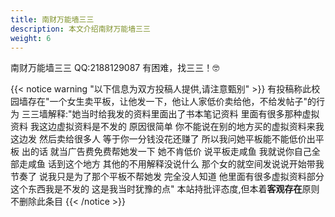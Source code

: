 ```yaml
---
title: 南财万能墙三三
description: 本文介绍南财万能墙三三
weight: 6
---
```

南财万能墙三三
QQ:2188129087
有困难，找三三！🤓

{{< notice warning "以下信息为双方投稿人提供,请注意甄别" >}} 
有投稿称此校园墙存在"一个女生卖平板，让他发一下，他让人家低价卖给他，不给发帖子"的行为
三三墙解释:"她当时给我发的资料里面出了书本笔记资料  里面有很多那种虚拟资料 我这边虚拟资料是不发的 原因很简单 你不能说在别的地方买的虚拟资料来我这边发 然后卖给很多人 等于你一分钱没花还赚了    所以我问她平板能不能低价出平板  出的话 就当广告费免费帮她发一下  她不肯低价  说平板走咸鱼   我就说你自己全部走咸鱼 话到这个地方 其他的不用解释没说什么 那个女的就空间发说说开始带我节奏了 说我只是为了那个平板不帮她发  完全没人知道 他里面有很多虚拟资料部分  这个东西我是不发的  这是我当时犹豫的点"
本站持批评态度,但本着**客观存在**原则不删除此条目
{{< /notice >}}
